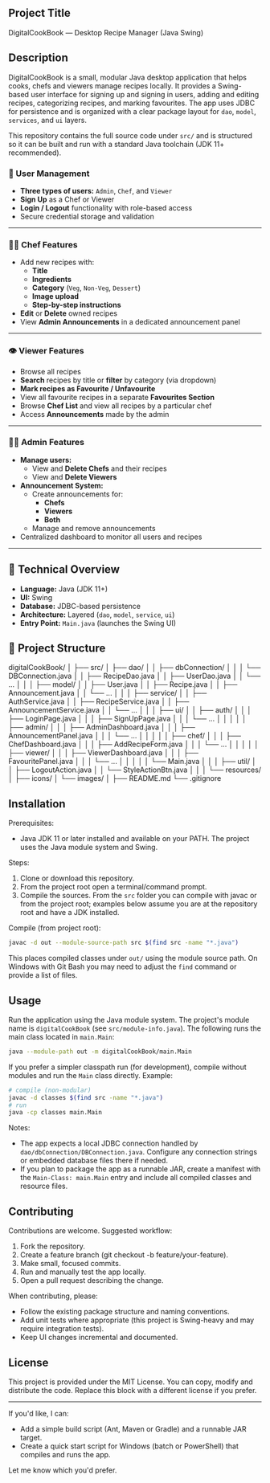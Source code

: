 

## Project Title

DigitalCookBook — Desktop Recipe Manager (Java Swing)

## Description

DigitalCookBook is a small, modular Java desktop application that helps cooks, chefs and viewers manage recipes locally. It provides a Swing-based user interface for signing up and signing in users, adding and editing recipes, categorizing recipes, and marking favourites. The app uses JDBC for persistence and is organized with a clear package layout for `dao`, `model`, `services`, and `ui` layers.

This repository contains the full source code under `src/` and is structured so it can be built and run with a standard Java toolchain (JDK 11+ recommended).

### 👤 User Management
- **Three types of users:** `Admin`, `Chef`, and `Viewer`
- **Sign Up** as a Chef or Viewer  
- **Login / Logout** functionality with role-based access  
- Secure credential storage and validation

---

### 🧑‍🍳 Chef Features
- Add new recipes with:
  - **Title**
  - **Ingredients**
  - **Category** (`Veg`, `Non-Veg`, `Dessert`)
  - **Image upload**
  - **Step-by-step instructions**
- **Edit** or **Delete** owned recipes
- View **Admin Announcements** in a dedicated announcement panel

---

### 👁️ Viewer Features
- Browse all recipes
- **Search** recipes by title or **filter** by category (via dropdown)
- **Mark recipes as Favourite / Unfavourite**
- View all favourite recipes in a separate **Favourites Section**
- Browse **Chef List** and view all recipes by a particular chef
- Access **Announcements** made by the admin

---

### 🧑‍💼 Admin Features
- **Manage users:**
  - View and **Delete Chefs** and their recipes
  - View and **Delete Viewers**
- **Announcement System:**
  - Create announcements for:
    - **Chefs**
    - **Viewers**
    - **Both**
  - Manage and remove announcements
- Centralized dashboard to monitor all users and recipes

---

## 💾 Technical Overview
- **Language:** Java (JDK 11+)
- **UI:** Swing
- **Database:** JDBC-based persistence
- **Architecture:** Layered (`dao`, `model`, `service`, `ui`)
- **Entry Point:** `Main.java` (launches the Swing UI)

## 📁 Project Structure 

digitalCookBook/
│
├── src/
│ ├── dao/
│ │ ├── dbConnection/
│ │ │ └── DBConnection.java
│ │ ├── RecipeDao.java
│ │ ├── UserDao.java
│ │ └── ...
│ │
│ ├── model/
│ │ ├── User.java
│ │ ├── Recipe.java
│ │ ├── Announcement.java
│ │ └── ...
│ │
│ ├── service/
│ │ ├── AuthService.java
│ │ ├── RecipeService.java
│ │ ├── AnnouncementService.java
│ │ └── ...
│ │
│ ├── ui/
│ │ ├── auth/
│ │ │ ├── LoginPage.java
│ │ │ ├── SignUpPage.java
│ │ │ └── ...
│ │ │
│ │ ├── admin/
│ │ │ ├── AdminDashboard.java
│ │ │ ├── AnnouncementPanel.java
│ │ │ └── ...
│ │ │
│ │ ├── chef/
│ │ │ ├── ChefDashboard.java
│ │ │ ├── AddRecipeForm.java
│ │ │ └── ...
│ │ │
│ │ ├── viewer/
│ │ │ ├── ViewerDashboard.java
│ │ │ ├── FavouritePanel.java
│ │ │ └── ...
│ │ │
│ │ └── Main.java
│ │
│ ├── util/
│ │ ├── LogoutAction.java
│ │ └── StyleActionBtn.java
│ │
│ └── resources/
│ ├── icons/
│ └── images/
│
├── README.md
└── .gitignore
## Installation

Prerequisites:

- Java JDK 11 or later installed and available on your PATH. The project uses the Java module system and Swing.

Steps:

1. Clone or download this repository.
2. From the project root open a terminal/command prompt.
3. Compile the sources. From the `src` folder you can compile with javac or from the project root; examples below assume you are at the repository root and have a JDK installed.

Compile (from project root):

```bash
javac -d out --module-source-path src $(find src -name "*.java")
```

This places compiled classes under `out/` using the module source path. On Windows with Git Bash you may need to adjust the `find` command or provide a list of files.

## Usage

Run the application using the Java module system. The project's module name is `digitalCookBook` (see `src/module-info.java`). The following runs the main class located in `main.Main`:

```bash
java --module-path out -m digitalCookBook/main.Main
```

If you prefer a simpler classpath run (for development), compile without modules and run the `Main` class directly. Example:

```bash
# compile (non-modular)
javac -d classes $(find src -name "*.java")
# run
java -cp classes main.Main
```

Notes:

- The app expects a local JDBC connection handled by `dao/dbConnection/DBConnection.java`. Configure any connection strings or embedded database files there if needed.
- If you plan to package the app as a runnable JAR, create a manifest with the `Main-Class: main.Main` entry and include all compiled classes and resource files.

## Contributing

Contributions are welcome. Suggested workflow:

1. Fork the repository.
2. Create a feature branch (git checkout -b feature/your-feature).
3. Make small, focused commits.
4. Run and manually test the app locally.
5. Open a pull request describing the change.

When contributing, please:

- Follow the existing package structure and naming conventions.
- Add unit tests where appropriate (this project is Swing-heavy and may require integration tests).
- Keep UI changes incremental and documented.

## License

This project is provided under the MIT License. You can copy, modify and distribute the code. Replace this block with a different license if you prefer.

---

If you'd like, I can:
- Add a simple build script (Ant, Maven or Gradle) and a runnable JAR target.
- Create a quick start script for Windows (batch or PowerShell) that compiles and runs the app.

Let me know which you'd prefer.
